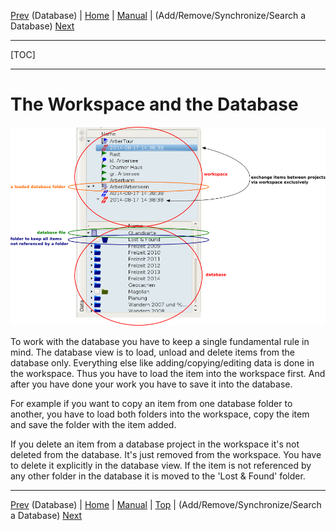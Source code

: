 [Prev](DocGisDatabase) (Database) | [Home](Home) | [Manual](DocMain) | (Add/Remove/Synchronize/Search a Database) [Next](DocGisDatabaseAddRemove)
- - -
[TOC]
- - -

# The Workspace and the Database

![Database - workspace relation](images/DocGisDatabaseWorkspaceDatabase/maproom2.png "Database - workspace relation")

To work with the database you have to keep a single fundamental rule in mind. The database view is to load, unload and delete items from the database only. Everything else like adding/copying/editing data is done in the workspace. Thus you have to load the item into the workspace first. And after you have done your work you have to save it into the database.

For example if you want to copy an item from one database folder to another, you have to load both folders into the workspace, copy the item and save the folder with the item added. 

If you delete an item from a database project in the workspace it's not deleted from the database. It's just removed from the workspace. You have to delete it explicitly in the database view. If the item is not referenced by any other folder in the database it is moved to the 'Lost & Found' folder. 

- - -
[Prev](DocGisDatabase) (Database) | [Home](Home) | [Manual](DocMain) | [Top](#) | (Add/Remove/Synchronize/Search a Database) [Next](DocGisDatabaseAddRemove)
